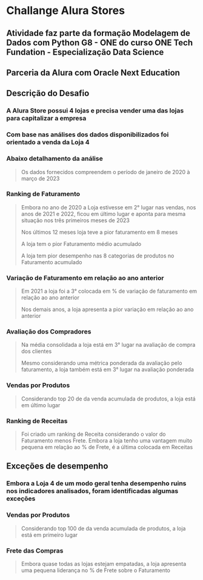 # Challange Alura Stores

## Atividade faz parte da formação Modelagem de Dados com Python G8 - ONE do curso  ONE Tech Fundation - Especialização Data Science

## Parceria da Alura com Oracle Next Education


## Descrição do Desafio

### A Alura Store possui 4 lojas e precisa vender uma das lojas para capitalizar a empresa

### Com base nas análises dos dados disponibilizados foi orientado a venda da Loja 4

### Abaixo detalhamento da análise

> Os dados fornecidos compreendem o período de janeiro de 2020 à março de 2023

### Ranking de Faturamento
> Embora no ano de 2020 a Loja estivesse em 2° lugar nas vendas, nos anos de 2021 e 2022, ficou em último lugar e aponta para mesma situação nos três primeiros meses de 2023
>
> Nos últimos 12 meses loja teve a pior faturamento em 8 meses
>
> A loja tem o pior Faturamento médio acumulado
>
> A loja tem pior desempenho nas 8 categorias de produtos no Faturamento acumulado

### Variação de Faturamento em relação ao ano anterior
> Em 2021 a loja foi a 3° colocada em % de variação de faturamento em relação ao ano anterior
>
> Nos demais anos, a loja apresenta a pior variação em relação ao ano anterior

### Avaliação dos Compradores
> Na média consolidada a loja está em 3° lugar na avaliação de compra dos clientes
>
> Mesmo considerando uma métrica ponderada da avaliação pelo faturamento, a loja também está em 3° lugar na avaliação ponderada

### Vendas por Produtos
> Considerando top 20 de da venda acumulada de produtos, a loja está em último lugar

### Ranking de Receitas
> Foi criado um ranking de Receita considerando o valor do Faturamento menos Frete. Embora a loja tenho uma vantagem muito pequena em relação ao % de Frete, é a última colocada em Receitas


## Exceções de desempenho

### Embora a Loja 4 de um modo geral tenha desempenho ruins nos indicadores analisados, foram identificadas algumas exceções

### Vendas por Produtos
> Considerando top 100 de da venda acumulada de produtos, a loja está em primeiro lugar

### Frete das Compras
> Embora quase todas as lojas estejam empatadas, a loja apresenta uma pequena liderança no % de Frete sobre o Faturamento
